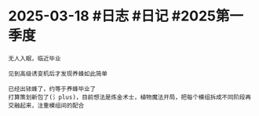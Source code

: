 # 2025-03-18 #日志 #日记 #2025第一季度

```text
无人入眠，临近毕业

见到高级诱变机后才发现养蜂如此简单

已经出铱蜂了，约等于养蜂毕业了
打算策划新包了(氵plus)，目前想法是炼金术士，植物魔法开局，把每个模组拆成不同阶段再交融起来，注重模组间的配合

```
